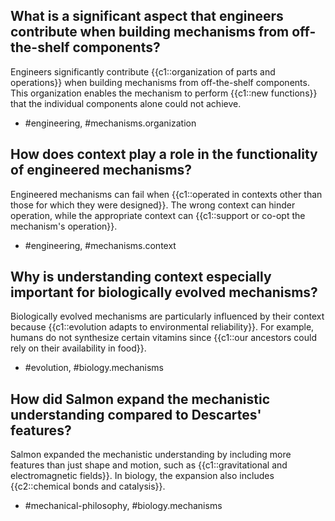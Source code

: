 ## What is a significant aspect that engineers contribute when building mechanisms from off-the-shelf components?
  
Engineers significantly contribute {{c1::organization of parts and operations}} when building mechanisms from off-the-shelf components. This organization enables the mechanism to perform {{c1::new functions}} that the individual components alone could not achieve.

- #engineering, #mechanisms.organization

## How does context play a role in the functionality of engineered mechanisms?

Engineered mechanisms can fail when {{c1::operated in contexts other than those for which they were designed}}. The wrong context can hinder operation, while the appropriate context can {{c1::support or co-opt the mechanism's operation}}.

- #engineering, #mechanisms.context

## Why is understanding context especially important for biologically evolved mechanisms?

Biologically evolved mechanisms are particularly influenced by their context because {{c1::evolution adapts to environmental reliability}}. For example, humans do not synthesize certain vitamins since {{c1::our ancestors could rely on their availability in food}}.

- #evolution, #biology.mechanisms

## How did Salmon expand the mechanistic understanding compared to Descartes' features?

Salmon expanded the mechanistic understanding by including more features than just shape and motion, such as {{c1::gravitational and electromagnetic fields}}. In biology, the expansion also includes {{c2::chemical bonds and catalysis}}.

- #mechanical-philosophy, #biology.mechanisms